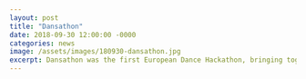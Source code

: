 ```yaml
---
layout: post
title: "Dansathon"
date: 2018-09-30 12:00:00 -0000
categories: news
image: /assets/images/180930-dansathon.jpg
excerpt: Dansathon was the first European Dance Hackathon, bringing together dance, technology, design and communication in Lyon, Liège and London.
---
```


